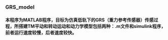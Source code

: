 ### GRS_model
#### 本程序为MATLAB程序，目标为仿真低轨下的GRS（重力参考传感器）传感过程，所搭建TM平动和转动运动和动力学模型包括两种：.m文件和simulink程序，前者运行速度较慢，后者速度较快。
